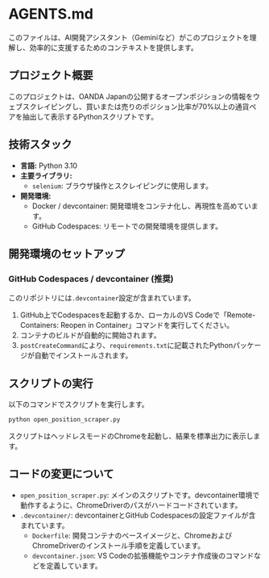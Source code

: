 # AGENTS.md

このファイルは、AI開発アシスタント（Geminiなど）がこのプロジェクトを理解し、効率的に支援するためのコンテキストを提供します。

## プロジェクト概要

このプロジェクトは、OANDA Japanの公開するオープンポジションの情報をウェブスクレイピングし、買いまたは売りのポジション比率が70%以上の通貨ペアを抽出して表示するPythonスクリプトです。

## 技術スタック

- **言語:** Python 3.10
- **主要ライブラリ:**
    - `selenium`: ブラウザ操作とスクレイピングに使用します。
- **開発環境:**
    - Docker / devcontainer: 開発環境をコンテナ化し、再現性を高めています。
    - GitHub Codespaces: リモートでの開発環境を提供します。

## 開発環境のセットアップ

### GitHub Codespaces / devcontainer (推奨)

このリポジトリには`.devcontainer`設定が含まれています。

1.  GitHub上でCodespacesを起動するか、ローカルのVS Codeで「Remote-Containers: Reopen in Container」コマンドを実行してください。
2.  コンテナのビルドが自動的に開始されます。
3.  `postCreateCommand`により、`requirements.txt`に記載されたPythonパッケージが自動でインストールされます。

## スクリプトの実行

以下のコマンドでスクリプトを実行します。

```bash
python open_position_scraper.py
```

スクリプトはヘッドレスモードのChromeを起動し、結果を標準出力に表示します。

## コードの変更について

- `open_position_scraper.py`: メインのスクリプトです。devcontainer環境で動作するように、ChromeDriverのパスがハードコードされています。
- `.devcontainer/`: devcontainerとGitHub Codespacesの設定ファイルが含まれています。
    - `Dockerfile`: 開発コンテナのベースイメージと、ChromeおよびChromeDriverのインストール手順を定義しています。
    - `devcontainer.json`: VS Codeの拡張機能やコンテナ作成後のコマンドなどを定義しています。
